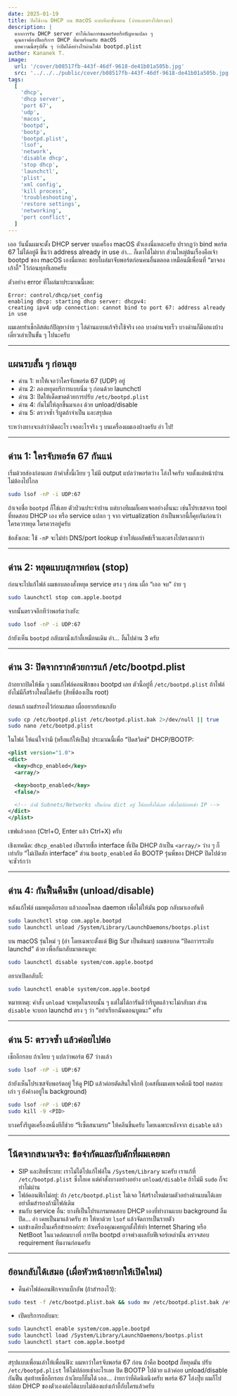 ```yaml
---
date: 2025-01-19
title: ปิดใช้งาน DHCP บน macOS แบบทีละขั้นตอน (ง่ายและตรงไปตรงมา)
description: |
  หากการรัน DHCP server ทำให้เกิดการชนพอร์ตหรือปัญหาแปลก ๆ
  คุณอาจต้องปิดบริการ DHCP ที่มาพร้อมกับ macOS
  บทความนี้สรุปสั้น ๆ ว่าปิดได้อย่างไรผ่านไฟล์ bootpd.plist
author: Kananek T.
image:
  url: '/cover/b08517fb-443f-46df-9618-de41b01a505b.jpg'
  src: '../../../public/cover/b08517fb-443f-46df-9618-de41b01a505b.jpg'
tags:
  [
    'dhcp',
    'dhcp server',
    'port 67',
    'udp',
    'macos',
    'bootpd',
    'bootp',
    'bootpd.plist',
    'lsof',
    'network',
    'disable dhcp',
    'stop dhcp',
    'launchctl',
    'plist',
    'xml config',
    'kill process',
    'troubleshooting',
    'restore settings',
    'networking',
    'port conflict',
  ]
---
```


เออ วันนั้นผมจะตั้ง DHCP server บนเครื่อง macOS ตัวเองนี่แหละครับ ปรากฏว่า bind พอร์ต 67 ไม่ได้อยู่ดี ขึ้นว่า address already in use อ่า… ก็เดาได้ไม่ยาก ส่วนใหญ่ต้นเรื่องคือเจ้า bootpd ของ macOS เองนี่แหละ ชอบโผล่มาจับพอร์ตก่อนคนอื่นตลอด เหมือนมีเพื่อนที่ “มาจองเก้าอี้” ไว้ก่อนทุกทีเลยครับ

ตัวอย่าง error ที่โผล่มาประมาณนี้เลย:

```
Error: control/dhcp/set_config
enabling dhcp: starting dhcp server: dhcpv4:
creating ipv4 udp connection: cannot bind to port 67: address already in use
```

ผมเลยทำเช็กลิสต์แก้ปัญหาง่าย ๆ ไล่ด่านแบบแก้จริงใช้จริง เออ บางด่านจบเร็ว บางด่านก็มีงอแงบ้าง เดี๋ยวเล่าเป็นขั้น ๆ ไปนะครับ

---

## แผนรบสั้น ๆ ก่อนลุย

- ด่าน 1: หาให้เจอว่าใครจับพอร์ต 67 (UDP) อยู่
- ด่าน 2: ลองหยุดบริการแบบนิ่ม ๆ ก่อนด้วย launchctl
- ด่าน 3: ปิดให้เด็ดขาดด้วยการปรับ `/etc/bootpd.plist`
- ด่าน 4: กันไม่ให้ลุกขึ้นมาเอง ด้วย unload/disable
- ด่าน 5: ตรวจซ้ำ รีบูตถ้าจำเป็น และสรุปผล

ระหว่างทางจะเล่าว่าติดอะไร เจออะไรจริง ๆ บนเครื่องผมเองบ้างครับ อ่า ไป!

---

## ด่าน 1: ใครจับพอร์ต 67 กันแน่

เริ่มด้วยส่องก่อนเลย ถ้าคำสั่งนี้เงียบ ๆ ไม่มี output แปลว่าพอร์ตว่าง โล่งใจครับ จบตั้งแต่หน้าบ้าน ไม่ต้องไปไกล

```bash
sudo lsof -nP -i UDP:67
```

ถ้าเจอชื่อ `bootpd` ก็ใช่เลย ตัวป่วนประจำบ้าน แต่บางทีผมก็เคยเจออย่างอื่นนะ เช่นโปรเซสจาก tool ที่ทดสอบ DHCP เอง หรือ service แปลก ๆ จาก virtualization ถ้าเป็นพวกนี้ก็คุยกันก่อนว่าใครควรหยุด ใครควรอยู่ครับ

ข้อสังเกต: ใช้ `-nP` จะไม่ทำ DNS/port lookup ช่วยให้ผลลัพธ์เร็วและตรงไปตรงมากว่า

---

## ด่าน 2: หยุดแบบสุภาพก่อน (stop)

ก่อนจะไปแก้ไฟล์ ผมชอบลองสั่งหยุด service ตรง ๆ ก่อน เผื่อ “เออ จบ” ง่าย ๆ

```bash
sudo launchctl stop com.apple.bootpd
```

จากนั้นตรวจอีกทีว่าพอร์ตว่างยัง:

```bash
sudo lsof -nP -i UDP:67
```

ถ้ายังเห็น `bootpd` กลับมานั่งเก้าอี้เหมือนเดิม อ่า… งั้นไปด่าน 3 ครับ

---

## ด่าน 3: ปิดจากรากด้วยการแก้ /etc/bootpd.plist

ถ้าอยากปิดให้ชัด ๆ ผมแก้ไฟล์คอนฟิกของ bootpd เลย ตัวนี้อยู่ที่ `/etc/bootpd.plist` ถ้าไฟล์ยังไม่มีก็สร้างใหม่ได้ครับ (สิทธิ์ต้องเป็น root)

ก่อนแก้ ผมสำรองไว้ก่อนเสมอ เผื่ออยากย้อนกลับ

```bash
sudo cp /etc/bootpd.plist /etc/bootpd.plist.bak 2>/dev/null || true
sudo nano /etc/bootpd.plist
```

ในไฟล์ ให้แน่ใจว่ามี (หรือแก้ให้เป็น) ประมาณนี้เพื่อ “ปิดสวิตช์” DHCP/BOOTP:

```xml
<plist version="1.0">
<dict>
  <key>dhcp_enabled</key>
  <array/>

  <key>bootp_enabled</key>
  <false/>

  <!-- ถ้ามี Subnets/Networks เป็นก้อน dict อยู่ ให้ลบทิ้งได้เลย เพื่อไม่ปล่อยเช่า IP -->
</dict>
</plist>
```

เซฟแล้วออก (Ctrl+O, Enter แล้ว Ctrl+X) ครับ

เชิงเทคนิค: `dhcp_enabled` เป็นรายชื่อ interface ที่เปิด DHCP ถ้าเป็น `<array/>` ว่าง ๆ ก็เท่ากับ “ไม่เปิดสัก interface” ส่วน `bootp_enabled` คือ BOOTP รุ่นพี่ของ DHCP ปิดไปด้วยจะชัวร์กว่า

---

## ด่าน 4: กันฟื้นคืนชีพ (unload/disable)

หลังแก้ไฟล์ ผมหยุดอีกรอบ แล้วถอดโหลด daemon เพื่อไม่ให้มัน pop กลับมาเองทันที

```bash
sudo launchctl stop com.apple.bootpd
sudo launchctl unload /System/Library/LaunchDaemons/bootps.plist
```

บน macOS รุ่นใหม่ ๆ (อ่า โดยเฉพาะตั้งแต่ Big Sur เป็นต้นมา) ผมชอบกด “ปิดถาวรระดับ launchd” ด้วย เพื่อกันกลับมาตอนบูต:

```bash
sudo launchctl disable system/com.apple.bootpd
```

อยากเปิดกลับก็:

```bash
sudo launchctl enable system/com.apple.bootpd
```

หมายเหตุ: คำสั่ง `unload` จะหยุดในรอบนั้น ๆ แต่ไม่ได้การันตีว่ารีบูตแล้วจะไม่กลับมา ส่วน `disable` จะบอก launchd ตรง ๆ ว่า “อย่าเรียกฉันตอนบูตนะ” ครับ

---

## ด่าน 5: ตรวจซ้ำ แล้วค่อยไปต่อ

เช็กอีกรอบ ถ้าเงียบ ๆ แปลว่าพอร์ต 67 ว่างแล้ว

```bash
sudo lsof -nP -i UDP:67
```

ถ้ายังเห็นโปรเซสจับพอร์ตอยู่ ให้ดู PID แล้วค่อยตัดสินใจอีกที (เคสที่ผมเคยเจอคือมี tool ทดสอบเก่า ๆ ยังค้างอยู่ใน background)

```bash
sudo lsof -nP -i UDP:67
sudo kill -9 <PID>
```

บางครั้งรีบูตเครื่องหนึ่งทีก็ช่วย “รีเซ็ตสนามรบ” ให้คลีนขึ้นครับ โดยเฉพาะหลังจาก `disable` แล้ว

---

## โน้ตจากสนามจริง: ข้อจำกัดและกับดักที่ผมเคยตก

- SIP และสิทธิ์ระบบ: เราไม่ได้ไปแก้ไฟล์ใน `/System/Library` นะครับ เราแก้ที่ `/etc/bootpd.plist` ซึ่งโอเค แต่คำสั่งบางอย่างอย่าง `unload/disable` ถ้าไม่มี `sudo` ก็จะทำไม่ผ่าน
- ไฟล์คอนฟิกไม่อยู่: ถ้า `/etc/bootpd.plist` ไม่เจอ ให้สร้างใหม่ตามตัวอย่างด้านบนได้เลย อย่าลืมสำรองถ้ามีไฟล์เดิม
- ชนกับ service อื่น: บางทีเป็นโปรแกรมทดสอบ DHCP เองที่ทำงานแบบ background ลืมปิด… อ่า เคยเป็นมาแล้วครับ ฮา ให้หาด้วย `lsof` แล้วจัดการเป็นรายตัว
- ผลข้างเคียงในเครือข่ายองค์กร: ถ้าเครื่องคุณเคยถูกตั้งให้ทำ Internet Sharing หรือ NetBoot ในแวดล้อมบางที่ การปิด bootpd อาจพ่วงผลกับฟีเจอร์เหล่านั้น ตรวจสอบ requirement ทีมงานก่อนครับ

---

## ย้อนกลับได้เสมอ (เผื่อหัวหน้าอยากให้เปิดใหม่)

- คืนค่าไฟล์คอนฟิกจากแบ็กอัพ (ถ้าสำรองไว้):

```bash
sudo test -f /etc/bootpd.plist.bak && sudo mv /etc/bootpd.plist.bak /etc/bootpd.plist
```

- เปิดบริการกลับมา:

```bash
sudo launchctl enable system/com.apple.bootpd
sudo launchctl load /System/Library/LaunchDaemons/bootps.plist
sudo launchctl start com.apple.bootpd
```

---

สรุปแบบเพื่อนเล่าให้เพื่อนฟัง: ผมหาว่าใครจับพอร์ต 67 ก่อน ถ้าคือ bootpd ก็หยุดมัน ปรับ `/etc/bootpd.plist` ให้ไม่ปล่อยเช่าอะไรเลย ปิด BOOTP ไปด้วย แล้วค่อย unload/disable กันฟื้น สุดท้ายเช็กอีกรอบ ถ้าเงียบก็ยิ้มได้ เออ… ง่ายกว่าที่คิดนิดนึงครับ พอร์ต 67 โล่งปุ๊บ ผมก็ไปปล่อย DHCP ของตัวเองต่อได้แบบไม่ต้องแย่งเก้าอี้กับใครแล้วครับ
